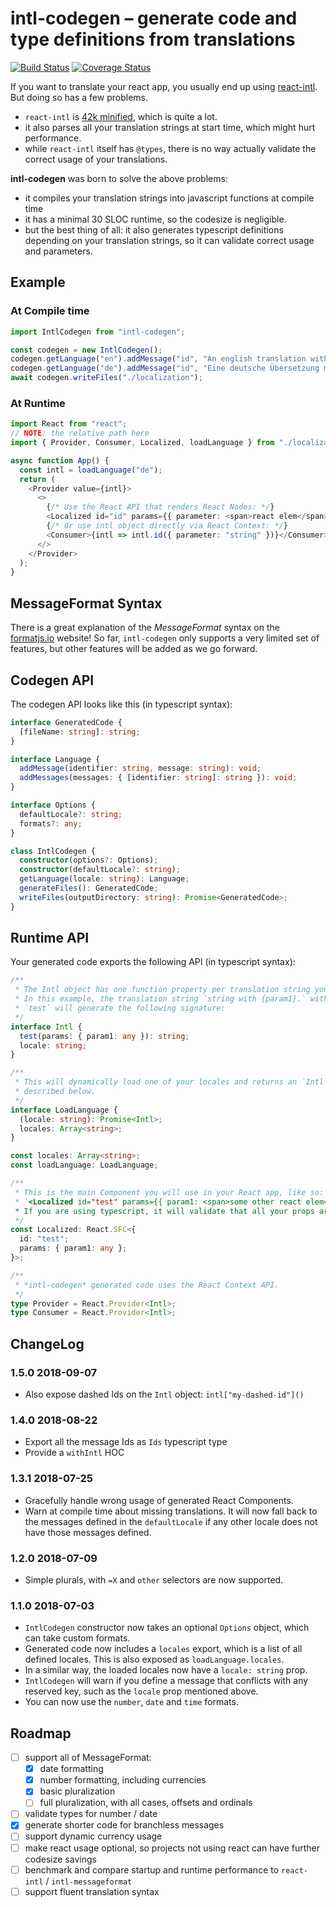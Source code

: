 # intl-codegen – generate code and type definitions from translations

[![Build Status](https://img.shields.io/travis/eversport/intl-codegen.svg)](https://travis-ci.org/eversport/intl-codegen)
[![Coverage Status](https://img.shields.io/codecov/c/github/eversport/intl-codegen.svg)](https://codecov.io/gh/eversport/intl-codegen)

If you want to translate your react app, you usually end up using [react-intl][react-intl]. But doing so has a few problems.

- `react-intl` is [42k minified][react-intl-bundle], which is quite a lot.
- it also parses all your translation strings at start time, which might hurt performance.
- while `react-intl` itself has `@types`, there is no way actually validate the correct usage of your translations.

[react-intl]: https://github.com/yahoo/react-intl
[react-intl-bundle]: https://bundlephobia.com/result?p=react-intl

**intl-codegen** was born to solve the above problems:

- it compiles your translation strings into javascript functions at compile time
- it has a minimal 30 SLOC runtime, so the codesize is negligible.
- but the best thing of all: it also generates typescript definitions depending on your translation strings, so it can validate correct usage and parameters.

## Example

### At Compile time

```ts
import IntlCodegen from "intl-codegen";

const codegen = new IntlCodegen();
codegen.getLanguage("en").addMessage("id", "An english translation with {parameter}");
codegen.getLanguage("de").addMessage("id", "Eine deutsche Übersetzung mit {parameter}");
await codegen.writeFiles("./localization");
```

### At Runtime

```ts
import React from "react";
// NOTE: the relative path here
import { Provider, Consumer, Localized, loadLanguage } from "./localization";

async function App() {
  const intl = loadLanguage("de");
  return (
    <Provider value={intl}>
      <>
        {/* Use the React API that renders React Nodes: */}
        <Localized id="id" params={{ parameter: <span>react elem</span> }} />
        {/* Or use intl object directly via React Context: */}
        <Consumer>{intl => intl.id({ parameter: "string" })}</Consumer>
      </>
    </Provider>
  );
}
```

## MessageFormat Syntax

There is a great explanation of the _MessageFormat_ syntax on the
[formatjs.io](https://formatjs.io/guides/message-syntax/) website!
So far, `intl-codegen` only supports a very limited set of features, but other
features will be added as we go forward.

## Codegen API

The codegen API looks like this (in typescript syntax):

```ts
interface GeneratedCode {
  [fileName: string]: string;
}

interface Language {
  addMessage(identifier: string, message: string): void;
  addMessages(messages: { [identifier: string]: string }): void;
}

interface Options {
  defaultLocale?: string;
  formats?: any;
}

class IntlCodegen {
  constructor(options?: Options);
  constructor(defaultLocale?: string);
  getLanguage(locale: string): Language;
  generateFiles(): GeneratedCode;
  writeFiles(outputDirectory: string): Promise<GeneratedCode>;
}
```

## Runtime API

Your generated code exports the following API (in typescript syntax):

```ts
/**
 * The Intl object has one function property per translation string you defined.
 * In this example, the translation string `string with {param1}.` with identifier
 * `test` will generate the following signature:
 */
interface Intl {
  test(params: { param1: any }): string;
  locale: string;
}

/**
 * This will dynamically load one of your locales and returns an `Intl` instance
 * described below.
 */
interface LoadLanguage {
  (locale: string): Promise<Intl>;
  locales: Array<string>;
}

const locales: Array<string>;
const loadLanguage: LoadLanguage;

/**
 * This is the main Component you will use in your React app, like so:
 * `<Localized id="test" params={{ param1: <span>some other react elem</span> }} />`
 * If you are using typescript, it will validate that all your props are correct.
 */
const Localized: React.SFC<{
  id: "test";
  params: { param1: any };
}>;

/**
 * *intl-codegen* generated code uses the React Context API.
 */
type Provider = React.Provider<Intl>;
type Consumer = React.Provider<Intl>;
```

## ChangeLog

### 1.5.0 2018-09-07

- Also expose dashed Ids on the `Intl` object: `intl["my-dashed-id"]()`

### 1.4.0 2018-08-22

- Export all the message Ids as `Ids` typescript type
- Provide a `withIntl` HOC

### 1.3.1 2018-07-25

- Gracefully handle wrong usage of generated React Components.
- Warn at compile time about missing translations. It will now fall back to the
  messages defined in the `defaultLocale` if any other locale does not have those
  messages defined.

### 1.2.0 2018-07-09

- Simple plurals, with `=X` and `other` selectors are now supported.

### 1.1.0 2018-07-03

- `IntlCodegen` constructor now takes an optional `Options` object, which can take
  custom formats.
- Generated code now includes a `locales` export, which is a list of all defined locales.
  This is also exposed as `loadLanguage.locales`.
- In a similar way, the loaded locales now have a `locale: string` prop.
- `IntlCodegen` will warn if you define a message that conflicts with any reserved key,
  such as the `locale` prop mentioned above.
- You can now use the `number`, `date` and `time` formats.

## Roadmap

- [ ] support all of MessageFormat:
  - [x] date formatting
  - [x] number formatting, including currencies
  - [x] basic pluralization
  - [ ] full pluralization, with all cases, offsets and ordinals
- [ ] validate types for number / date
- [x] generate shorter code for branchless messages
- [ ] support dynamic currency usage
- [ ] make react usage optional, so projects not using react can have further codesize savings
- [ ] benchmark and compare startup and runtime performance to `react-intl` / `intl-messageformat`
- [ ] support fluent translation syntax
